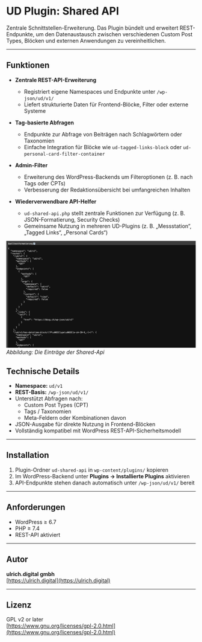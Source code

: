# UD Plugin: Shared API

Zentrale Schnittstellen-Erweiterung.
Das Plugin bündelt und erweitert REST-Endpunkte, um den Datenaustausch zwischen verschiedenen Custom Post Types, Blöcken und externen Anwendungen zu vereinheitlichen.

---

## Funktionen

- **Zentrale REST-API-Erweiterung**
  - Registriert eigene Namespaces und Endpunkte unter `/wp-json/ud/v1/`
  - Liefert strukturierte Daten für Frontend-Blöcke, Filter oder externe Systeme

- **Tag-basierte Abfragen**
  - Endpunkte zur Abfrage von Beiträgen nach Schlagwörtern oder Taxonomien
  - Einfache Integration für Blöcke wie `ud-tagged-links-block` oder `ud-personal-card-filter-container`

- **Admin-Filter**
  - Erweiterung des WordPress-Backends um Filteroptionen (z. B. nach Tags oder CPTs)
  - Verbesserung der Redaktionsübersicht bei umfangreichen Inhalten

- **Wiederverwendbare API-Helfer**
  - `ud-shared-api.php` stellt zentrale Funktionen zur Verfügung (z. B. JSON-Formatierung, Security Checks)
  - Gemeinsame Nutzung in mehreren UD-Plugins (z. B. „Messstation“, „Tagged Links“, „Personal Cards“)



![Editor-Ansicht](./assets/ud-shared-api.png)
*Abbildung: Die Einträge der Shared-Api*


## Technische Details

- **Namespace:** `ud/v1`
- **REST-Basis:** `/wp-json/ud/v1/`
- Unterstützt Abfragen nach:
  - Custom Post Types (CPT)
  - Tags / Taxonomien
  - Meta-Feldern oder Kombinationen davon
- JSON-Ausgabe für direkte Nutzung in Frontend-Blöcken
- Vollständig kompatibel mit WordPress REST-API-Sicherheitsmodell

---

## Installation

1. Plugin-Ordner `ud-shared-api` in `wp-content/plugins/` kopieren  
2. Im WordPress-Backend unter **Plugins → Installierte Plugins** aktivieren  
3. API-Endpunkte stehen danach automatisch unter `/wp-json/ud/v1/` bereit  

---

## Anforderungen

- WordPress ≥ 6.7  
- PHP ≥ 7.4  
- REST-API aktiviert  

---

## Autor

**ulrich.digital gmbh**  
[https://ulrich.digital](https://ulrich.digital)

---

## Lizenz

GPL v2 or later  
[https://www.gnu.org/licenses/gpl-2.0.html](https://www.gnu.org/licenses/gpl-2.0.html)
